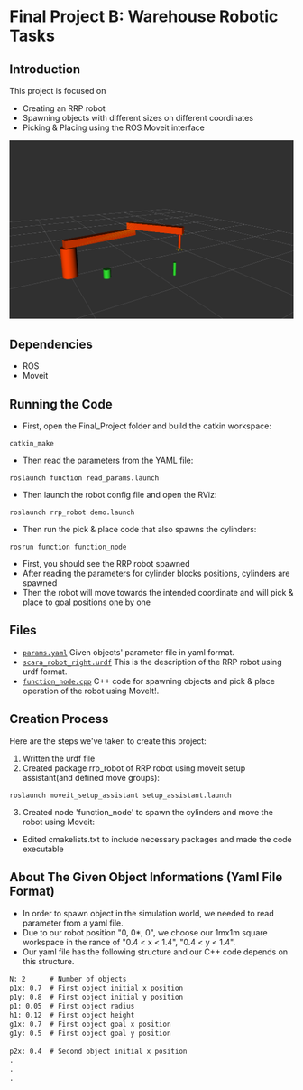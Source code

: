# Final Project B: Warehouse Robotic Tasks

## Introduction

This project is focused on
- Creating an RRP robot
- Spawning objects with different sizes on different coordinates
- Picking & Placing using the ROS Moveit interface

<img src="https://github.com/YasinSonmez/EE451--Introduction-to-Robotics/blob/master/Images/RRP_cylinders.png" width="800">


## Dependencies
- ROS
- Moveit

## Running the Code
- First, open the Final_Project folder and build the catkin workspace:
```
catkin_make
```
- Then read the parameters from the YAML file:
```
roslaunch function read_params.launch
```
- Then launch the robot config file and open the RViz:
```
roslaunch rrp_robot demo.launch
```
- Then run the pick & place code that also spawns the cylinders:
```
rosrun function function_node
```
- First, you should see the RRP robot spawned
- After reading the parameters for cylinder blocks positions, cylinders are spawned
- Then the robot will move towards the intended coordinate and will pick & place to goal positions one by one

## Files
- [`params.yaml`](https://github.com/YasinSonmez/EE451--Introduction-to-Robotics/blob/master/Final_Project/src/function/config/params.yaml) Given objects' parameter file in yaml format.
- [`scara_robot_right.urdf`](https://github.com/YasinSonmez/EE451--Introduction-to-Robotics/blob/master/Final_Project/URDF_Files/scara_robot_right.urdf) This is the description of the RRP robot using urdf format.
- [`function_node.cpp`](https://github.com/YasinSonmez/EE451--Introduction-to-Robotics/blob/master/Final_Project/src/function/src/function_node.cpp) C++ code for spawning objects and pick & place operation of the robot using MoveIt!.

## Creation Process
Here are the steps we've taken to create this project:
1. Written the urdf file
2. Created package rrp_robot of RRP robot using moveit setup assistant(and defined move groups):
```
roslaunch moveit_setup_assistant setup_assistant.launch
```
3. Created node 'function_node' to spawn the cylinders and move the robot using Moveit:
- Edited cmakelists.txt to include necessary packages and made the code executable 

 ## About The Given Object Informations (Yaml File Format)
 - In order to spawn object in the simulation world, we needed to read parameter from a yaml file.
 - Due to our robot position "0, 0*, 0", we choose our 1mx1m square workspace in the rance of "0.4 < x < 1.4", "0.4 < y < 1.4".
 - Our yaml file has the following structure and our C++ code depends on this structure.
 
```
N: 2      # Number of objects
p1x: 0.7  # First object initial x position
p1y: 0.8  # First object initial y position
p1: 0.05  # First object radius
h1: 0.12  # First object height
g1x: 0.7  # First object goal x position
g1y: 0.5  # First object goal y position

p2x: 0.4  # Second object initial x position
.
.
.
```
